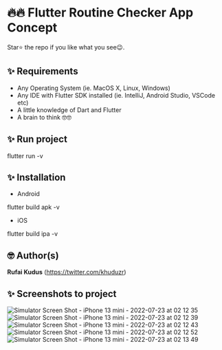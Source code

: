 # 🔥🔥 Flutter  Routine Checker App Concept 




Star⭐ the repo if you like what you see😉.




## ✨ Requirements
* Any Operating System (ie. MacOS X, Linux, Windows)
* Any IDE with Flutter SDK installed (ie. IntelliJ, Android Studio, VSCode etc)
* A little knowledge of Dart and Flutter
* A brain to think 🤓🤓


## ✨ Run project


flutter run -v




## ✨ Installation

- Android 


flutter build apk -v


- iOS 


flutter build ipa -v



## 🤓 Author(s)
**Rufai Kudus** (https://twitter.com/khuduzr)


## ✨ Screenshots to project

![Simulator Screen Shot - iPhone 13 mini - 2022-07-23 at 02 12 35](https://user-images.githubusercontent.com/56641192/180584761-a9911c7d-1c5f-42b4-89ac-3b9a77d20554.png)
![Simulator Screen Shot - iPhone 13 mini - 2022-07-23 at 02 12 39](https://user-images.githubusercontent.com/56641192/180584763-ae1f17ad-841d-4562-8564-73bb6f61ed6b.png)
![Simulator Screen Shot - iPhone 13 mini - 2022-07-23 at 02 12 43](https://user-images.githubusercontent.com/56641192/180584765-8559f6f7-a787-4408-9023-6a0c36185f5e.png)
![Simulator Screen Shot - iPhone 13 mini - 2022-07-23 at 02 12 52](https://user-images.githubusercontent.com/56641192/180584766-d55c9349-13e8-4987-ad10-bc40a6ed0549.png)
![Simulator Screen Shot - iPhone 13 mini - 2022-07-23 at 02 13 49](https://user-images.githubusercontent.com/56641192/180584767-e01ac284-672a-448d-a011-1859a51aa830.png)

